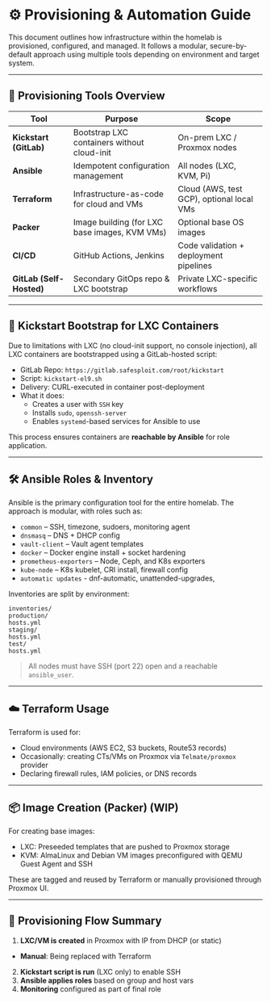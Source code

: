 # ⚙️ Provisioning & Automation Guide

This document outlines how infrastructure within the homelab is provisioned, configured, and managed. It follows a modular, secure-by-default approach using multiple tools depending on environment and target system.

---

## 🔧 Provisioning Tools Overview

| Tool       | Purpose                                           | Scope                     |
|------------|---------------------------------------------------|----------------------------|
| **Kickstart (GitLab)** | Bootstrap LXC containers without cloud-init | On-prem LXC / Proxmox nodes |
| **Ansible**  | Idempotent configuration management             | All nodes (LXC, KVM, Pi)  |
| **Terraform**| Infrastructure-as-code for cloud and VMs        | Cloud (AWS, test GCP), optional local VMs |
| **Packer**   | Image building (for LXC base images, KVM VMs)   | Optional base OS images    |
| **CI/CD**    | GitHub Actions, Jenkins                         | Code validation + deployment pipelines |
| **GitLab (Self-Hosted)** | Secondary GitOps repo & LXC bootstrap | Private LXC-specific workflows |

---

## 🚀 Kickstart Bootstrap for LXC Containers

Due to limitations with LXC (no cloud-init support, no console injection), all LXC containers are bootstrapped using a GitLab-hosted script:

- GitLab Repo: `https://gitlab.safesploit.com/root/kickstart`
- Script: `kickstart-el9.sh`
- Delivery: CURL-executed in container post-deployment
- What it does:
  - Creates a user with `SSH` key
  - Installs `sudo`, `openssh-server`
  - Enables `systemd`-based services for Ansible to use

This process ensures containers are **reachable by Ansible** for role application.

---

## 🛠️ Ansible Roles & Inventory

Ansible is the primary configuration tool for the entire homelab. The approach is modular, with roles such as:

- `common` – SSH, timezone, sudoers, monitoring agent
- `dnsmasq` – DNS + DHCP config
- `vault-client` – Vault agent templates
- `docker` – Docker engine install + socket hardening
- `prometheus-exporters` – Node, Ceph, and K8s exporters
- `kube-node` – K8s kubelet, CRI install, firewall config
- `automatic updates` - dnf-automatic, unattended-upgrades,

Inventories are split by environment:

```
inventories/
production/
hosts.yml
staging/
hosts.yml
test/
hosts.yml
```

> All nodes must have SSH (port 22) open and a reachable `ansible_user`.

---

## ☁️ Terraform Usage

Terraform is used for:

- Cloud environments (AWS EC2, S3 buckets, Route53 records)
- Occasionally: creating CTs/VMs on Proxmox via `Telmate/proxmox` provider
- Declaring firewall rules, IAM policies, or DNS records

---

## 📦 Image Creation (Packer) (WIP)

For creating base images:

- LXC: Preseeded templates that are pushed to Proxmox storage
- KVM: AlmaLinux and Debian VM images preconfigured with QEMU Guest Agent and SSH

These are tagged and reused by Terraform or manually provisioned through Proxmox UI.

---

## 🧠 Provisioning Flow Summary

1. **LXC/VM is created** in Proxmox with IP from DHCP (or static)
  - **Manual**: Being replaced with Terraform
2. **Kickstart script is run** (LXC only) to enable SSH
3. **Ansible applies roles** based on group and host vars
4. **Monitoring** configured as part of final role
